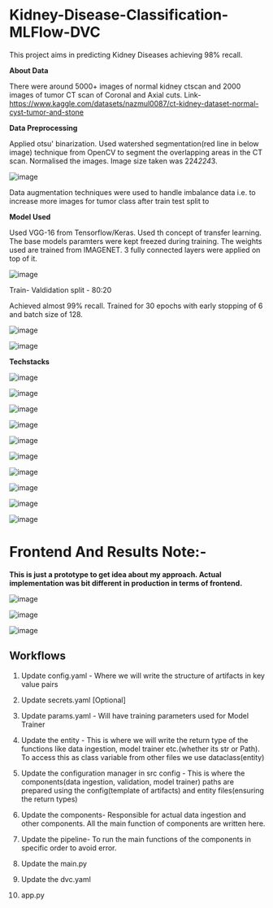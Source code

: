 # Kidney-Disease-Classification-MLFlow-DVC
This project aims in predicting Kidney Diseases achieving 98% recall. 

**About Data**

There were around 5000+ images of normal kidney ctscan and 2000 images of tumor CT scan of Coronal and Axial cuts. 
Link- https://www.kaggle.com/datasets/nazmul0087/ct-kidney-dataset-normal-cyst-tumor-and-stone

**Data Preprocessing**

Applied otsu' binarization. Used watershed segmentation(red line in below image) technique from OpenCV to segment the overlapping areas in the CT scan. Normalised the images. Image size taken was 224*224*3.

 ![image](https://github.com/user-attachments/assets/e7348c11-5dfa-48b7-811a-d9bcd9cabbd7)

Data augmentation techniques were used to handle imbalance data i.e. to increase more images for tumor class after train test split to  

**Model Used**

Used VGG-16 from Tensorflow/Keras. Used th concept of transfer learning. The base models paramters were kept freezed during training. The weights used are trained from IMAGENET. 3 fully connected layers were applied on top of it.

![image](https://github.com/user-attachments/assets/b0107c02-7d19-4b2e-8e03-39fd3b7f1040)

Train- Valdidation split - 80:20

Achieved almost 99% recall. Trained for 30 epochs with early stopping of 6 and batch size of 128.

![image](https://github.com/user-attachments/assets/c058c966-bdd0-4893-ae33-a81aa0aa10ea)

![image](https://github.com/user-attachments/assets/af9ad734-4e27-45ac-9081-1a03c8126fe2)

**Techstacks**

![image](https://github.com/user-attachments/assets/dbba3ad3-e7ed-4790-b8cf-e4aeb5143170)

![image](https://github.com/user-attachments/assets/b461998f-1d77-4e36-912c-4c244f0dc8a6)

![image](https://github.com/user-attachments/assets/6518880a-5c54-48e0-b22a-743d5f90b1b1)

![image](https://github.com/user-attachments/assets/8ed9de77-d54f-46c8-b4f6-3e10eecd80bd)

![image](https://github.com/user-attachments/assets/af2fdc25-5f9a-4a47-b90d-4f48583b24e3)

![image](https://github.com/user-attachments/assets/88727cff-688b-4ae9-ba61-374fcaf8e1fe)

![image](https://github.com/user-attachments/assets/e2de6ca8-89bd-4de6-86ab-72708e46b80f)

![image](https://github.com/user-attachments/assets/a7151de5-f5c0-4ddc-9017-484d3443ca10)

![image](https://github.com/user-attachments/assets/f1a82f49-99c5-4fc6-bfdf-39f4b2ad2b12)

![image](https://github.com/user-attachments/assets/db02a2ce-b146-4609-91c3-6a3135c3fb81)

# Frontend And Results Note:-
**This is just a prototype to get idea about my approach. Actual implementation was bit different in production in terms of frontend.**

![image](https://github.com/user-attachments/assets/171093a7-cc23-4f61-8500-436f023d0353)


![image](https://github.com/user-attachments/assets/433ec9d0-1b24-48de-99d3-a2a531e99a82)


![image](https://github.com/user-attachments/assets/9f776fb2-0d6e-41e5-9783-2ce526691082)









## Workflows

1. Update config.yaml - Where we will write the structure of artifacts in key value pairs

2. Update secrets.yaml [Optional]

3. Update params.yaml - Will have training parameters used for Model Trainer

4. Update the entity - This is where we will write the return type of the functions like data ingestion, model trainer etc.(whether its str or 
Path). To access this as class variable from other files we use dataclass(entity)

5. Update the configuration manager in src config -  This is where the components(data ingestion, validation, model trainer) paths are prepared 
using the config(template of artifacts) and entity files(ensuring the return types)

6. Update the components- Responsible for actual data ingestion and other components. All the main function of components are written here.

7. Update the pipeline- To run the main functions of the components in specific order to avoid error.

8. Update the main.py

9. Update the dvc.yaml

10. app.py
